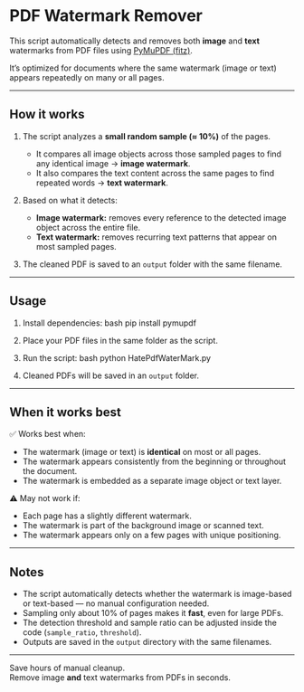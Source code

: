 # PDF Watermark Remover

This script automatically detects and removes both **image** and **text** watermarks from PDF files using [PyMuPDF (fitz)](https://pymupdf.readthedocs.io/).

It’s optimized for documents where the same watermark (image or text) appears repeatedly on many or all pages.

---

## How it works

1. The script analyzes a **small random sample (≈ 10%)** of the pages.  
   - It compares all image objects across those sampled pages to find any identical image → **image watermark**.  
   - It also compares the text content across the same pages to find repeated words → **text watermark**.

2. Based on what it detects:  
   - **Image watermark:** removes every reference to the detected image object across the entire file.  
   - **Text watermark:** removes recurring text patterns that appear on most sampled pages.

3. The cleaned PDF is saved to an `output` folder with the same filename.

---

## Usage

1. Install dependencies:
bash
pip install pymupdf

3. Place your PDF files in the same folder as the script.

4. Run the script:
bash
python HatePdfWaterMark.py

6. Cleaned PDFs will be saved in an `output` folder.

---

## When it works best

✅ Works best when:
- The watermark (image or text) is **identical** on most or all pages.  
- The watermark appears consistently from the beginning or throughout the document.  
- The watermark is embedded as a separate image object or text layer.

⚠️ May not work if:
- Each page has a slightly different watermark.  
- The watermark is part of the background image or scanned text.  
- The watermark appears only on a few pages with unique positioning.

---

## Notes

- The script automatically detects whether the watermark is image-based or text-based — no manual configuration needed.  
- Sampling only about 10% of pages makes it **fast**, even for large PDFs.  
- The detection threshold and sample ratio can be adjusted inside the code (`sample_ratio`, `threshold`).  
- Outputs are saved in the `output` directory with the same filenames.

---

Save hours of manual cleanup.  
Remove image **and** text watermarks from PDFs in seconds.

